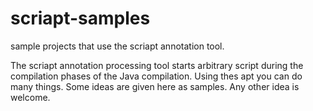 scriapt-samples
===============

sample projects that use the scriapt annotation tool.

The scriapt annotation processing tool starts arbitrary script during the compilation phases of the Java compilation.
Using thes apt you can do many things. Some ideas are given here as samples. Any other idea is welcome.
